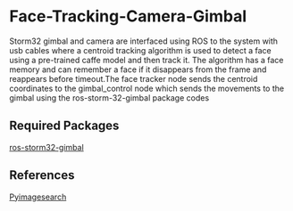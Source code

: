 # Face-Tracking-Camera-Gimbal

Storm32 gimbal and camera are interfaced using ROS to the system with usb cables where a centroid tracking algorithm is used to detect a face using a pre-trained caffe model and then track it. The algorithm has a face memory and can remember a face if it disappears from the frame and reappears before timeout.The face tracker node sends the centroid coordinates to the gimbal_control node which sends the movements to the gimbal using the ros-storm-32-gimbal package codes

## Required Packages

[ros-storm32-gimbal](https://github.com/mcgill-robotics/ros-storm32-gimbal)

## References
[Pyimagesearch](https://www.pyimagesearch.com/2018/07/23/simple-object-tracking-with-opencv/)
